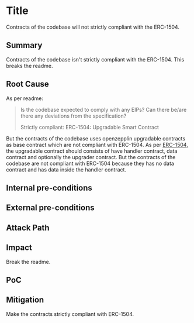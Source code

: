 # Title
Contracts of the codebase will not strictly compliant with the ERC-1504.

## Summary
Contracts of the codebase isn't strictly compliant with the ERC-1504. This breaks the readme.

## Root Cause
As per readme:
> Is the codebase expected to comply with any EIPs? Can there be/are there any deviations from the specification?
> 
> Strictly compliant: ERC-1504: Upgradable Smart Contract

But the contracts of the codebase uses openzepplin upgradable contracts as base contract which are not compliant with ERC-1504. As per [ERC-1504](https://eips.ethereum.org/EIPS/eip-1504), the upgradable contract should consists of have handler contract, data contract and optionally the upgrader contract.
But the contracts of the codebase are not compliant with ERC-1504 because they has no data contract and has data inside the handler contract.

## Internal pre-conditions

## External pre-conditions

## Attack Path

## Impact
Break the readme.

## PoC

## Mitigation
Make the contracts strictly compliant with ERC-1504.
